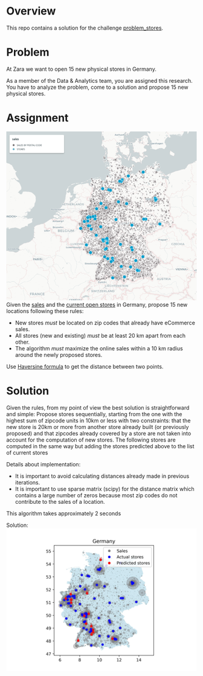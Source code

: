 # Overview
This repo contains a solution for the challenge [problem_stores](https://gist.github.com/alejandrofsil/e3142b28d34ece49be5ef31462908b9b). 

# Problem

At Zara we want to open 15 new physical stores in Germany.

As a member of the Data & Analytics team, you are assigned this research. You have to analyze the problem, come to a solution and propose 15 new physical stores.

# Assignment
![image](https://github.com/mortfer/optimize_sales/blob/master/germany.png)
Given the [sales](https://github.com/mortfer/optimize_sales/blob/master/data/sales.xlsx) and the [current open stores](https://github.com/mortfer/optimize_sales/blob/master/data/stores.xlsx) in Germany, propose 15 new locations following these rules:

- New stores _must_ be located on zip codes that already have eCommerce sales.
- All stores (new and existing) _must_ be at least 20 km apart from each other.
- The algorithm _must_ maximize the online sales within a 10 km radius around the newly proposed stores.

Use [Haversine formula](https://en.wikipedia.org/wiki/Haversine_formula) to get the distance between two points.

# Solution

Given the rules, from my point of view the best solution is straightforward and simple:
Propose stores sequentially, starting from the one with the highest sum of zipcode units in 10km or less with two constraints: that the new store is 20km or more from another store already built (or previously proposed) and that zipcodes already covered by a store are not taken into account for the computation of new stores. The following stores are computed in the same way but adding the stores predicted above to the list of current stores

Details about implementation:
 - It is important to avoid calculating distances already made in previous iterations.
 - It is important to use sparse matrix (scipy) for the distance matrix which contains a large number of zeros because most zip codes do not contribute to the sales of a location.

This algorithm takes approximately 2 seconds

Solution:
![image](https://github.com/mortfer/optimize_sales/blob/master/stores.jpg)
